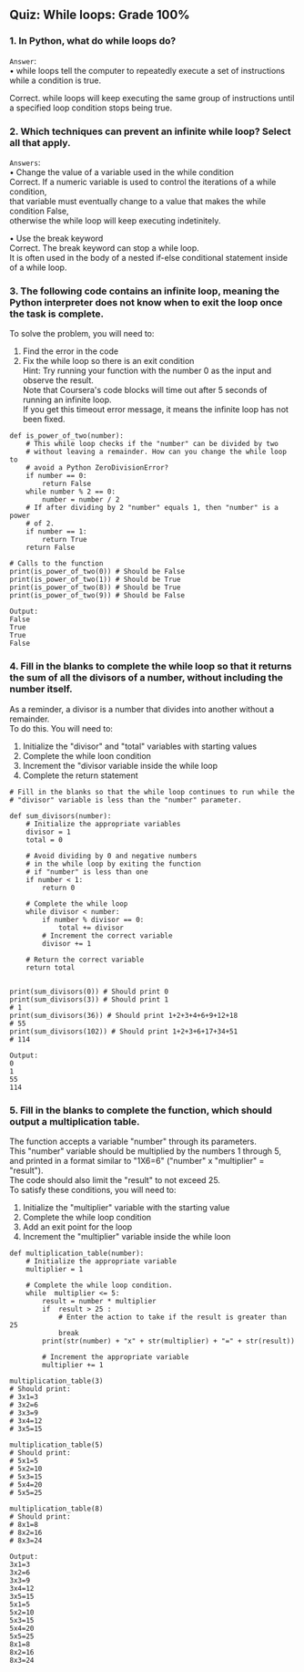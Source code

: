 ## Quiz: While loops: Grade 100%

### 1. In Python, what do while loops do?

`Answer`:  
• while loops tell the computer to repeatedly execute a set of instructions 
while a condition is true.  

Correct. while loops will keep executing the same group of instructions 
until a specified loop condition stops being true.

### 2. Which techniques can prevent an infinite while loop? Select all that apply.

`Answers`:  
• Change the value of a variable used in the while condition    
Correct. If a numeric variable is used to control the iterations of a while condition,   
that variable must eventually change to a value that makes the while condition False,   
otherwise the while loop will keep executing indetinitely.  

• Use the break keyword  
Correct. The break keyword can stop a while loop.   
It is often used in the body of a nested if-else conditional statement inside of a while loop.

### 3. The following code contains an infinite loop, meaning the Python interpreter does not know when to exit the loop once the task is complete. 
To solve the problem, you will need to:  
1. Find the error in the code  
2. Fix the while loop so there is an exit condition  
Hint: Try running your function with the number 0 as the input and observe the result.  
Note that Coursera's code blocks will time out after 5 seconds of running an infinite loop.   
If you get this timeout error message, it means the infinite loop has not been fixed.  

~~~
def is_power_of_two(number):
    # This while loop checks if the "number" can be divided by two
    # without leaving a remainder. How can you change the while loop to
    # avoid a Python ZeroDivisionError?
    if number == 0:
        return False
    while number % 2 == 0:
        number = number / 2
    # If after dividing by 2 "number" equals 1, then "number" is a power
    # of 2.
    if number == 1:
        return True
    return False
  
# Calls to the function
print(is_power_of_two(0)) # Should be False
print(is_power_of_two(1)) # Should be True
print(is_power_of_two(8)) # Should be True
print(is_power_of_two(9)) # Should be False

Output:
False
True
True
False
~~~

### 4. Fill in the blanks to complete the while loop so that it returns the sum of all the divisors of a number, without including the number itself. 
As a reminder, a divisor is a number that divides into another 
without a remainder.   
To do this. You will need to:  

1. Initialize the "divisor" and "total" variables with starting values  
2. Complete the while loon condition  
3. Increment the "divisor variable inside the while loop  
4. Complete the return statement  
~~~
# Fill in the blanks so that the while loop continues to run while the  
# "divisor" variable is less than the "number" parameter.  

def sum_divisors(number):
    # Initialize the appropriate variables
    divisor = 1
    total = 0

    # Avoid dividing by 0 and negative numbers 
    # in the while loop by exiting the function
    # if "number" is less than one
    if number < 1:
        return 0 

    # Complete the while loop
    while divisor < number:
        if number % divisor == 0:
            total += divisor
        # Increment the correct variable
        divisor += 1

    # Return the correct variable 
    return total


print(sum_divisors(0)) # Should print 0
print(sum_divisors(3)) # Should print 1
# 1
print(sum_divisors(36)) # Should print 1+2+3+4+6+9+12+18
# 55
print(sum_divisors(102)) # Should print 1+2+3+6+17+34+51
# 114

Output:
0
1
55
114
~~~

### 5. Fill in the blanks to complete the function, which should output a multiplication table.   
The function accepts a variable "number" through its parameters.   
This "number" variable should be multiplied by the numbers 1 through 5,   
and printed in a format similar to "1X6=6" ("number" x "multiplier" = "result").    
The code should also limit the "result" to not exceed 25.   
To satisfy these conditions, you will need to:  

1. Initialize the "multiplier" variable with the starting value  
2. Complete the while loop condition  
3. Add an exit point for the loop  
4. Increment the "multiplier" variable inside the while loon  
~~~
def multiplication_table(number):
    # Initialize the appropriate variable
    multiplier = 1

    # Complete the while loop condition.
    while  multiplier <= 5:
        result = number * multiplier 
        if  result > 25 :
            # Enter the action to take if the result is greater than 25
            break
        print(str(number) + "x" + str(multiplier) + "=" + str(result))
        
        # Increment the appropriate variable
        multiplier += 1

multiplication_table(3) 
# Should print: 
# 3x1=3 
# 3x2=6 
# 3x3=9 
# 3x4=12 
# 3x5=15

multiplication_table(5) 
# Should print: 
# 5x1=5
# 5x2=10
# 5x3=15
# 5x4=20
# 5x5=25

multiplication_table(8) 
# Should print:
# 8x1=8
# 8x2=16
# 8x3=24

Output:
3x1=3
3x2=6
3x3=9
3x4=12
3x5=15
5x1=5
5x2=10
5x3=15
5x4=20
5x5=25
8x1=8
8x2=16
8x3=24
~~~